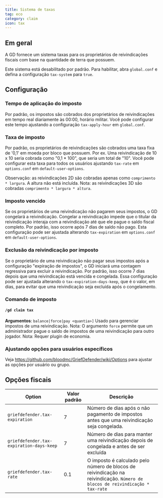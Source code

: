 ```yaml
---
title: Sistema de taxas
tag: eco
category: claim
icon: tax
---
```


## Em geral
A GD fornece um sistema taxas para os proprietários de reivindicações fiscais com base na quantidade de terra que possuem.

Este sistema está desabilitado por padrão. Para habilitar, abra `global.conf` e defina a configuração `tax-system` para `true`.

## Configuração

### Tempo de aplicação do imposto
Por padrão, os impostos são cobrados dos proprietários de reivindicações em tempo real diariamente às 00:00, horário militar.
Você pode configurar este tempo ajustando a configuração `tax-apply-hour` em `global.conf`.

### Taxa de imposto
Por padrão, os proprietários de reivindicações são cobrados uma taxa fixa de '0,1' em moeda por bloco que possuem.
Por ex. Uma reivindicação de 10 x 10 seria cobrada como "0,1 * 100", que seria um total de "10".
Você pode configurar esta taxa para todos os usuários ajustando `tax-rate` em `options.conf` em `default-user-options`.

Observação: as reivindicações 2D são cobradas apenas como `comprimento * largura`. A altura não está incluída.
Nota: as reivindicações 3D são cobradas `comprimento * largura * altura`.

### Imposto vencido
Se os proprietários de uma reivindicação não pagarem seus impostos, o GD congelará a reivindicação.
Congelar a reivindicação impede que o titular da reivindicação interaja com a reivindicação até que ele pague o saldo fiscal completo.
Por padrão, isso ocorre após 7 dias de saldo não pago.
Esta configuração pode ser ajustada alterando `tax-expiration` em `options.conf` em `default-user-options`.

### Exclusão da reivindicação por imposto
Se o proprietário de uma reivindicação não pagar seus impostos após a configuração "expiração de impostos", o GD iniciará uma contagem regressiva para excluir a reivindicação.
Por padrão, isso ocorre 7 dias depois que uma reivindicação está vencida e congelada.
Essa configuração pode ser ajustada alterando o `tax-expiration-days-keep`, que é o valor, em dias, para evitar que uma reivindicação seja excluída após o congelamento.

### Comando de imposto

#### `/gd claim tax`
**Argumentos**: `balance|force|pay <quantia>]`
Usado para gerenciar impostos de uma reivindicação.
Nota: O argumento `force` permite que um administrador pague o saldo de impostos de uma reivindicação para outro jogador.
Nota: Requer plugin de economia.


### Ajustando opções para usuários específicos

Veja https://github.com/bloodmc/GriefDefender/wiki/Options para ajustar as opções por usuário ou grupo.


## Opções fiscais

Option                                           | Valor padrão | Descrição | 
-------------------------------------------------|---------------|--------------|
```griefdefender.tax-expiration``` | 7		| Número de dias após o não pagamento de impostos antes que uma reivindicação seja congelada.
```griefdefender.tax-expiration-days-keep``` | 7 		| Número de dias para manter uma reivindicação depois de congelada e antes de ser excluída
```griefdefender.tax-rate``` | 0.1 | O imposto é calculado pelo número de blocos de reivindicação na reivindicação. ```Número de blocos de reivindicação * tax-rate```
